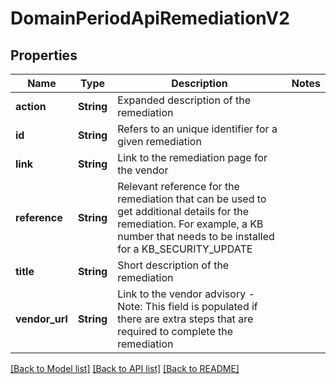 # DomainPeriodApiRemediationV2

## Properties

Name | Type | Description | Notes
------------ | ------------- | ------------- | -------------
**action** | **String** | Expanded description of the remediation | 
**id** | **String** | Refers to an unique identifier for a given remediation | 
**link** | **String** | Link to the remediation page for the vendor | 
**reference** | **String** | Relevant reference for the remediation that can be used to get additional details for the remediation. For example, a KB number that needs to be installed for a KB_SECURITY_UPDATE | 
**title** | **String** | Short description of the remediation | 
**vendor_url** | **String** | Link to the vendor advisory - Note: This field is populated if there are extra steps that are required to complete the remediation | 

[[Back to Model list]](../README.md#documentation-for-models) [[Back to API list]](../README.md#documentation-for-api-endpoints) [[Back to README]](../README.md)


